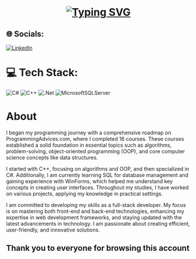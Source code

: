 <br clear="both">

<h1 align="center">
<a href="https://git.io/typing-svg"><img src="https://readme-typing-svg.demolab.com?font=Sriracha&size=30&pause=1000&random=true&width=435&lines=Mhadi Ahmed ;Backend++++ .NET++++developer" alt="Typing SVG" /></a>
</h1>

###


## 🌐 Socials:
[![LinkedIn](https://img.shields.io/badge/LinkedIn-%230077B5.svg?logo=linkedin&logoColor=white)](https://linkedin.com/in/mhadi-1) 

# 💻 Tech Stack:
![C#](https://img.shields.io/badge/c%23-%23239120.svg?style=for-the-badge&logo=csharp&logoColor=white) ![C++](https://img.shields.io/badge/c++-%2300599C.svg?style=for-the-badge&logo=c%2B%2B&logoColor=white) ![.Net](https://img.shields.io/badge/.NET-5C2D91?style=for-the-badge&logo=.net&logoColor=white) ![MicrosoftSQLServer](https://img.shields.io/badge/Microsoft%20SQL%20Server-CC2927?style=for-the-badge&logo=microsoft%20sql%20server&logoColor=white)

<h1>About</h1>

I began my programming journey with a comprehensive roadmap on ProgrammingAdvices.com, where I completed 16 courses. These courses established a solid foundation in essential topics such as algorithms, problem-solving, object-oriented programming (OOP), and core computer science concepts like data structures.

I started with C++, focusing on algorithms and OOP, and then specialized in C#. Additionally, I am currently learning SQL for database management and gaining experience with WinForms, which helped me understand key concepts in creating user interfaces. Throughout my studies, I have worked on various projects, applying my knowledge in practical settings.

I am committed to developing my skills as a full-stack developer. My focus is on mastering both front-end and back-end technologies, enhancing my expertise in web development frameworks, and staying updated with the latest advancements in technology. I am passionate about creating efficient, user-friendly, and innovative solutions.


## Thank you to everyone for browsing this account ##


